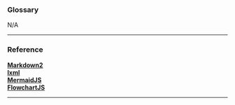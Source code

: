 
### **Glossary**

N/A


---


### **Reference**

[**Markdown2**](https://pypi.org/project/markdown2/)<br>
[**lxml**](https://pypi.org/project/lxml/)<br>
[**MermaidJS**](https://mermaid.js.org/)<br>
[**FlowchartJS**](https://flowchart.js.org/?lng=en)<br>

---

